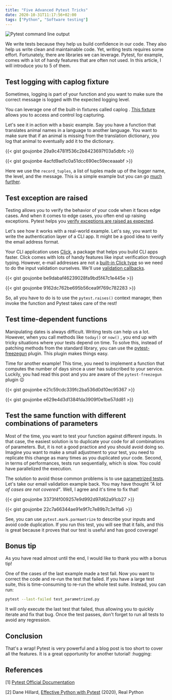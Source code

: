 ```yaml
---
title: "Five Advanced Pytest Tricks"
date: 2020-10-31T11:17:56+02:00
tags: ["Python", "Software testing"]
---
```


![Pytest command line output](/img/six_advanced_pytest_tricks/cover.png)

We write tests because they help us build confidence in our code. They also help us write clean and maintainable code. Yet, writing tests requires some effort. Fortunately, there are libraries we can leverage. Pytest, for example, comes with a lot of handy features that are often not used. In this article, I will introduce you to 5 of them.

## Test logging with caplog fixture

Sometimes, logging is part of your function and you want to make sure the correct message is logged with the expected logging level.

You can leverage one of the built-in fixtures called caplog . [This fixture](https://docs.pytest.org/en/stable/reference.html#caplog) allows you to access and control log capturing.

Let's see it in action with a basic example. Say you have a function that translates animal names in a language to another language. You want to make sure that if an animal is missing from the translation dictionary, you log that animal to eventually add it to the dictionary.

{{< gist goujonbe 29a9c4781f536c2b8423697f03a5dbfc >}}

{{< gist goujonbe 4acfd9ad1c0a51dcc690ec59eceaaabf >}}

Here we use the `record_tuples`, a list of tuples made up of the logger name, the level, and the message. This is a simple example but you can go [much further](https://docs.pytest.org/en/stable/logging.html).

## Test exception are raised

Testing allows you to verify the behavior of your code when it faces edge cases. And when it comes to edge cases, you often end up raising exceptions. Pytest helps you [verify exceptions are raised as expected](https://docs.pytest.org/en/reorganize-docs/new-docs/user/pytest_raises.html).

Let's see how it works with a real-world example. Let's say, you want to write the authentication layer of a CLI app. It might be a good idea to verify the email address format.

Your CLI application uses [Click](https://click.palletsprojects.com/en/7.x/), a package that helps you build CLI apps faster. Click comes with lots of handy features like input verification through typing. However, e-mail addresses are not a [built-in Click type](https://click.palletsprojects.com/en/7.x/parameters/#parameter-types) so we need to do the input validation ourselves. We'll use [validation callbacks](https://click.palletsprojects.com/en/7.x/options/#callbacks-for-validation).

{{< gist goujonbe be9dabaf46239028fa9bd5f47c1e445e >}}

{{< gist goujonbe 9162dc762be695b56cea9f769c782283 >}}

So, all you have to do is to use the `pytest.raises()` context manager, then invoke the function and Pytest takes care of the rest!

## Test time-dependent functions

Manipulating dates is always difficult. Writing tests can help us a lot. However, when you call methods like `today()` or `now()` , you end up with tricky situations where your tests depend on time. To solve this, instead of patching methods from the standard library, you can use the [pytest-freezegun](https://pypi.org/project/pytest-freezegun/) plugin. This plugin makes things easy.

Time for another example! This time, you need to implement a function that computes the number of days since a user has subscribed to your service. Luckily, you had read this post and you are aware of the `pytest-freezegun` plugin :wink:

{{< gist goujonbe e21c59cdc339fc2ba536d0d10ec95367 >}}

{{< gist goujonbe e629e4d3d1384fda3909f0e1be57dd81 >}}

## Test the same function with different combinations of parameters

Most of the time, you want to test your function against different inputs. In that case, the easiest solution is to duplicate your code for all combinations of parameters. But, it is not a good practice and you should avoid doing so. Imagine you want to make a small adjustment to your test, you need to replicate this change as many times as you duplicated your code. Second, in terms of performances, tests run sequentially, which is slow. You could have parallelized the execution.

The solution to avoid those common problems is to use [parametrized tests](https://docs.pytest.org/en/stable/example/parametrize.html). Let's take our email validation example back. You may have thought *"A lot of cases are not covered"*. Well, I agree and it's time to fix that!

{{< gist goujonbe 3373f4f009257e9d992d97d62a91cb27 >}}

{{< gist goujonbe 22c7a66344ae91e9f7c7e89b7c3e1fa6 >}}

See, you can use `pytest.mark.parmaetrize` to describe your inputs and avoid code duplication.
If you run this test, you will see that it fails, and this is great because it proves that our test is useful and has good coverage!

## Bonus tip

As you have read almost until the end, I would like to thank you with a bonus tip!

One of the cases of the last example made a test fail. Now you want to correct the code and re-run the test that failed. If you have a large test suite, this is time-consuming to re-run the whole test suite. Instead, you can run:

```bash
pytest --last-failed test_parametrized.py
```

It will only execute the last test that failed, thus allowing you to quickly iterate and fix that bug. Once the test passes, don't forget to run all tests to avoid any regression.

## Conclusion

That's a wrap! Pytest is very powerful and a blog post is too short to cover all the features. It is a great opportunity for another tutorial! :hugging:

## References

[1] [Pytest Official Documentation](https://docs.pytest.org/en/stable/contents.html)

[2] Dane Hillard, [Effective Python with Pytest](https://realpython.com/pytest-python-testing/) (2020), Real Python